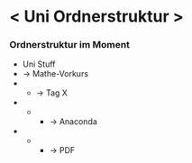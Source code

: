 # < Uni Ordnerstruktur >

### Ordnerstruktur im Moment

* Uni Stuff
* -> Mathe-Vorkurs
* - -> Tag X
* - - -> Anaconda
* - - -> PDF
